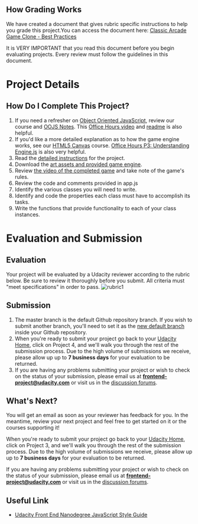 ## How Grading Works

We have created a document that gives rubric specific instructions to help you grade this project.You can access the document here: [Classic Arcade Game Clone - Best Practices](https://docs.google.com/document/d/1sYjy4Swrppc6OreRy6zWQFKNnJhu1pJ9uikZPSD0HMc/pub)

It is VERY IMPORTANT that you read this document before you begin evaluating projects. Every review must follow the guidelines in this document.


# Project Details
## How Do I Complete This Project?

1. If you need a refresher on [Object Oriented JavaScript](https://www.udacity.com/course/viewer#!/c-ud015-nd), review our course and [OOJS Notes](https://docs.google.com/document/d/1F9DY2TtWbI29KSEIot1WXRqqao7OCd7OOC2W3oubSmc/pub?embedded=true). This [Office Hours video](https://plus.google.com/events/cvrejvitte5a37k1vfli1veler8?authkey=CIistZK2pbbqYA) and [readme](https://github.com/udacity/fend-office-hours/tree/master/OOJS/Object-Oriented%20Basics) is also helpful.  
2. If you'd like a more detailed explanation as to how the game engine works, see our [HTML5 Canvas](https://www.udacity.com/course/ud292-nd) course. [Office Hours P3: Understanding Engine.js](https://plus.google.com/u/0/events/cupbs3pbne7qkuqok4g0ldhntic?authkey=COGW25b5jbv3-AE) is also very helpful.
3. Read the [detailed instructions](https://docs.google.com/document/d/1v01aScPjSWCCWQLIpFqvg3-vXLH2e8_SZQKC8jNO0Dc/pub) for the project.
4. Download the <a href="https://github.com/udacity/frontend-nanodegree-arcade-game" target="_blank">art assets and provided game engine</a>.
5. Review [the video of the completed game](https://www.youtube.com/watch?v=SxeHV1kt7iU&feature=youtu.be) and take note of the game's rules.
6. Review the code and comments provided in app.js
7. Identify the various classes you will need to write.
8. Identify and code the properties each class must have to accomplish its tasks.
9. Write the functions that provide functionality to each of your class instances.

# Evaluation and Submission
## Evaluation
Your project will be evaluated by a Udacity reviewer according to the rubric below. Be sure to review it thoroughly before you submit. All criteria must "meet specifications" in order to pass. 
![rubric1](http://lh3.googleusercontent.com/OdKVKhSwOR1hi9KdNsL0e24va_omApWZCWVyEo03wcR4vZTQscAGBb8aBEQXNukLwZS5SLk3i6GQjF9ZIOBH=s0#w=972&h=618)

## Submission
1. The master branch is the default Github repository branch. If you wish to submit another branch, you'll need to set it as the [new default branch](https://help.github.com/articles/setting-the-default-branch/) inside your Github repository.
2. When you're ready to submit your project go back to your <a href="https://www.udacity.com/me" target="_blank">Udacity Home</a>, click on Project 4, and we'll walk you through the rest of the submission process. Due to the high volume of submissions we receive, please allow up up to **7 business days** for your evaluation to be returned.
3. If you are having any problems submitting your project or wish to check on the status of your submission, please email us at **frontend-project@udacity.com** or visit us in the <a href="http://discussions.udacity.com" target="_blank">discussion forums</a>.

## What's Next?
You will get an email as soon as your reviewer has feedback for you. In the meantime, review your next project and feel free to get started on it or the courses supporting it!

When you're ready to submit your project go back to your <a href="https://www.udacity.com/me" target="_blank">Udacity Home</a>, click on Project 3, and we'll walk you through the rest of the submission process. Due to the high volume of submissions we receive, please allow up up to **7 business days** for your evaluation to be returned.

If you are having any problems submitting your project or wish to check on the status of your submission, please email us at **frontend-project@udacity.com** or visit us in the <a href="http://discussions.udacity.com" target="_blank">discussion forums</a>.

## Useful Link
- [Udacity Front End Nanodegree JavaScript Style Guide](http://udacity.github.io/frontend-nanodegree-styleguide/javascript.html)
